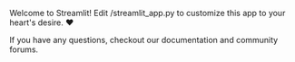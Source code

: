 Welcome to Streamlit!
Edit /streamlit_app.py to customize this app to your heart's desire. ❤️

If you have any questions, checkout our documentation and community forums.
